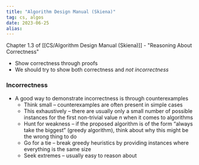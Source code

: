 ```yaml
---
title: "Algorithm Design Manual (Skiena)"
tag: cs, algos
date: 2023-06-25
alias:
---
```


Chapter 1.3 of [[CS/Algorithm Design Manual (Skiena)]] - "Reasoning About Correctness"

- Show correctness through proofs
- We should try to show both correctness and *not incorrectness*

### Incorrectness
- A good way to demonstrate incorrectness is through counterexamples
	- Think small – counterexamples are often present in simple cases
	- This exhaustively – there are usually only a small number of possible instances for the first non-trivial value *n* when it comes to algorithms
	- Hunt for weakness – if the proposed algorithm is of the form “always take the biggest” (greedy algorithm), think about why this might be the wrong thing to do
	- Go for a tie – break greedy heuristics by providing instances where everything is the same size
	- Seek extremes  – usually easy to reason about